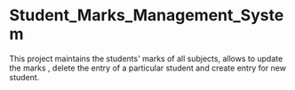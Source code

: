 # Student_Marks_Management_System
This project maintains the students' marks of all subjects, allows to update the marks , delete the entry of a particular student and create entry for new student.
